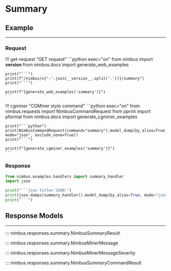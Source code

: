 # Summary

## Example
---

### Request
!!! get-request "GET request"
    ```python exec="on"
    from nimbus import __version__
    from nimbus.docs import generate_web_examples

    print("```")
    print(f"/nimbus/v{'-'.join(__version__.split('.'))}/summary")
    print("```")

    print(f"{generate_web_examples('summary')}")
    ```


!!! cgminer "CGMiner style command"
    ```python exec="on"
    from nimbus.requests import NimbusCommandRequest
    from pprint import pformat
    from nimbus.docs import generate_cgminer_examples


    print("```python")
    print(NimbusCommandRequest(command="summary").model_dump(by_alias=True, mode="json", exclude_none=True))
    print("```")

    print(f"{generate_cgminer_examples('summary')}")
    ```

### Response
```python exec="on"
from nimbus.examples.handlers import summary_handler
import json

print("```json title='JSON'")
print(json.dumps(summary_handler().model_dump(by_alias=True, mode="json"), indent=4))
print("```")
```


## Response Models
---

::: nimbus.responses.summary.NimbusSummaryResult

::: nimbus.responses.summary.NimbusMinerMessage

::: nimbus.responses.summary.NimbusMinerMessageSeverity

::: nimbus.responses.summary.NimbusSummaryCommandResult
